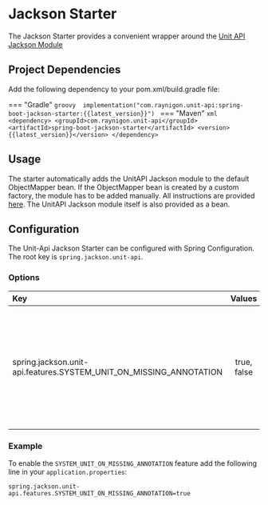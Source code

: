 # Jackson Starter

The Jackson Starter provides a convenient wrapper around the [Unit API Jackson Module](/java/jackson/)

## Project Dependencies

Add the following dependency to your pom.xml/build.gradle file:

=== "Gradle"
    ```groovy 
    implementation("com.raynigon.unit-api:spring-boot-jackson-starter:{{latest_version}}")
    ```
=== "Maven"
    ```xml
    <dependency>
        <groupId>com.raynigon.unit-api</groupId>
        <artifactId>spring-boot-jackson-starter</artifactId>
        <version>{{latest_version}}</version>
    </dependency>
    ```

## Usage
The starter automatically adds the UnitAPI Jackson module to the default ObjectMapper bean.
If the ObjectMapper bean is created by a custom factory, the module has to be added manually.
All instructions are provided [here](/java/jackson/#usage).
The UnitAPI Jackson module itself is also provided as a bean.

## Configuration

The Unit-Api Jackson Starter can be configured with Spring Configuration. The root key is `spring.jackson.unit-api`.

### Options

| Key                                                                | Values      | Description |
| :----------------------------------------------------------------- |:-----------:| ----------: |
| spring.jackson.unit-api.features.SYSTEM_UNIT_ON_MISSING_ANNOTATION | true, false | If no Annotation is present and the given input is a number, the system unit for this quantity should be used. |

### Example

To enable the `SYSTEM_UNIT_ON_MISSING_ANNOTATION` feature add the following line in your `application.properties`:

```
spring.jackson.unit-api.features.SYSTEM_UNIT_ON_MISSING_ANNOTATION=true
```
